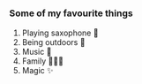 # <h3>Some of my favourite things
  1. Playing saxophone 🎷
  2. Being outdoors 🚶
  3. Music 🎼
  4. Family 👩‍👧‍👦
  5. Magic ✨
